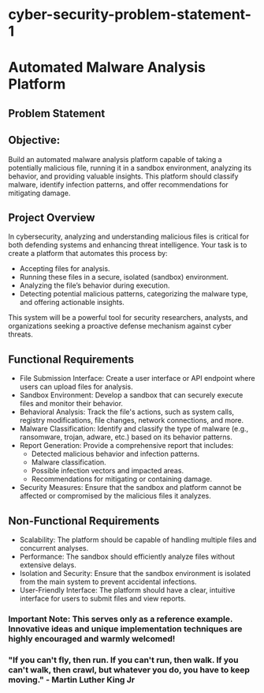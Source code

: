 # cyber-security-problem-statement-1

# Automated Malware Analysis Platform
## Problem Statement

## Objective:
Build an automated malware analysis platform capable of taking a potentially malicious file, running it in a sandbox environment, analyzing its behavior, and providing valuable insights. This platform should classify malware, identify infection patterns, and offer recommendations for mitigating damage.
## Project Overview
In cybersecurity, analyzing and understanding malicious files is critical for both defending systems and enhancing threat intelligence. Your task is to create a platform that automates this process by:
* Accepting files for analysis.
* Running these files in a secure, isolated (sandbox) environment.
* Analyzing the file’s behavior during execution.
* Detecting potential malicious patterns, categorizing the malware type, and offering actionable insights.

This system will be a powerful tool for security researchers, analysts, and organizations seeking a proactive defense mechanism against cyber threats.

## Functional Requirements

* File Submission Interface: Create a user interface or API endpoint where users can upload files for analysis.
* Sandbox Environment: Develop a sandbox that can securely execute files and monitor their behavior.
* Behavioral Analysis: Track the file's actions, such as system calls, registry modifications, file changes, network connections, and more.
* Malware Classification: Identify and classify the type of malware (e.g., ransomware, trojan, adware, etc.) based on its behavior patterns.
* Report Generation: Provide a comprehensive report that includes:
    * Detected malicious behavior and infection patterns.
    * Malware classification.
    * Possible infection vectors and impacted areas.
    * Recommendations for mitigating or containing damage.
* Security Measures: Ensure that the sandbox and platform cannot be affected or compromised by the malicious files it analyzes.

## Non-Functional Requirements
* Scalability: The platform should be capable of handling multiple files and concurrent analyses.
* Performance: The sandbox should efficiently analyze files without extensive delays.
* Isolation and Security: Ensure that the sandbox environment is isolated from the main system to prevent accidental infections.
* User-Friendly Interface: The platform should have a clear, intuitive interface for users to submit files and view reports.

### Important Note: This serves only as a reference example. Innovative ideas and unique implementation techniques are highly encouraged and warmly welcomed! 

### "If you can't fly, then run. If you can't run, then walk. If you can't walk, then crawl, but whatever you do, you have to keep moving." - Martin Luther King Jr
